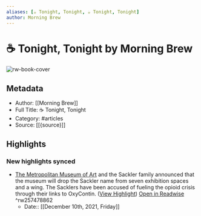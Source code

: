 ```yaml
---
aliases: [☕️ Tonight, Tonight, ☕️ Tonight, Tonight]
author: Morning Brew
---
```

# ☕️ Tonight, Tonight by Morning Brew

![rw-book-cover](https://readwise-assets.s3.amazonaws.com/static/images/article0.00998d930354.png)

## Metadata
- Author: [[Morning Brew]]
- Full Title: ☕️ Tonight, Tonight
- Category: #articles
- Source: [[{source}]]

## Highlights
### New highlights synced
- [The Metropolitan Museum of Art](https://link.morningbrew.com/click/25989241.1519461/aHR0cHM6Ly93d3cubnl0aW1lcy5jb20vMjAyMS8xMi8wOS9hcnRzL2Rlc2lnbi9tZXQtbXVzZXVtLXNhY2tsZXItd2luZy5odG1sP3V0bV9jYW1wYWlnbj1tYiZ1dG1fbWVkaXVtPW5ld3NsZXR0ZXImdXRtX3NvdXJjZT1tb3JuaW5nX2JyZXc/6009d2a30530211dec388314B8d21801a) and the Sackler family announced that the museum will drop the Sackler name from seven exhibition spaces and a wing. The Sacklers have been accused of fueling the opioid crisis through their links to OxyContin. ([View Highlight](https://read.readwise.io/read/01fpj9ev6v1j3kxfpsnwk08jg3)) [Open in Readwise](https://readwise.io/open/257478862) ^rw257478862
    - Date:: [[December 10th, 2021, Friday]]
